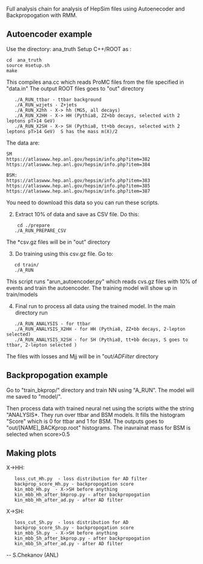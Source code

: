 Full analysis chain for analysis of HepSim files using Autoenecoder and Backpropogation with RMM.

## Autoencoder example

Use the directory: ana_truth
Setup C++/ROOT as : 

```
cd  ana_truth
source msetup.sh
make
```

This compiles ana.cc which reads ProMC files from the file specified in "data.in" The output ROOT files goes to "out" directory

```
   ./A_RUN_ttbar - ttbar background
   ./A_RUN_wzjets - Z+jets
   ./A_RUN_X2hh - X-> hh (MG5, all decays)
   ./A_RUN_X2HH - X-> HH (Pythia8, ZZ+bb decays, selected with 2 leptons pT>14 GeV)
   ./A_RUN_X2SH - X-> SH (Pythia8, tt+bb decays, selected with 2 leptons pT>14 GeV)  S has the mass m(X)/2
```

The data are:

```
SM
https://atlaswww.hep.anl.gov/hepsim/info.php?item=382
https://atlaswww.hep.anl.gov/hepsim/info.php?item=384
```

```
BSM:
https://atlaswww.hep.anl.gov/hepsim/info.php?item=383
https://atlaswww.hep.anl.gov/hepsim/info.php?item=385
https://atlaswww.hep.anl.gov/hepsim/info.php?item=387
```

You need to download this data so you can run these scripts.
  

2) Extract 10% of data and save as CSV file. Do this:

```
    cd ./prepare
   ./A_RUN_PREPARE_CSV
```

   The *csv.gz files will be in "out" directory

3) Do training using this csv.gz file. Go to:

```
   cd train/
   ./A_RUN
```

   This script runs "arun_autoencoder.py" which reads cvs.gz files with 10% of events and train the autoencoder. The training model will show up in train/models

4) Final run to process all data using the trained model. In the main directory run

```
   ./A_RUN_ANALYSIS - for ttbar
   ./A_RUN_ANALYSIS_X2HH - for HH (Pythia8, ZZ+bb decays, 2-lepton selected)
   ./A_RUN_ANALYSIS_X2SH - for SH (Pythia8, tt+bb decays, S goes to ttbar, 2-lepton selected )
```

  The files with losses and Mjj will be in "out/*ADFilter* directory


## Backpropogation example 

Go to "train_bkprop/" directory and train NN using "A_RUN". The model will me saved to "model/".

Then  process data with trained neural net using the scripts withe the string "ANALYSIS*. They run over ttbar and BSM models. It fills the histogram "Score" which is 0 for ttbar and 1 for BSM. The outputs goes to "out/[NAME]_BACKprop.root" histograms. The inavrainat mass for BSM is selected when score>0.5


## Making plots

X->HH:
```
   loss_cut_Hh.py  - loss distribution for AD filter
   backprop_score_Hh.py - backpropogation score
   kin_mbb_Hh.py  - X->SH before anything
   kin_mbb_Hh_after_bkprop.py - after backpropogation
   kin_mbb_Hh_after_ad.py - after AD filter
```

   X->SH:
``` 
   loss_cut_Sh.py  - loss distribution for AD
   backprop_score_Sh.py - backpropogation score
   kin_mbb_Sh.py  - X->SH before anything
   kin_mbb_Sh_after_bkprop.py - after backpropogation
   kin_mbb_Sh_after_ad.py - after AD filter
```   

-- S.Chekanov (ANL)

 
